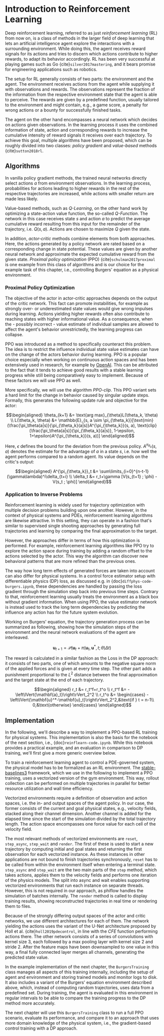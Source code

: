 Introduction to Reinforcement Learning
=======================

Deep reinforcement learning, referred to as just _reinforcement learning_ (RL) from now on, is a class of methods in the larger field of deep learning that lets an artificial intelligence agent explore the interactions with a surrounding environment. While doing this, the agent receives reward signals for its actions and tries to discern which actions contribute to higher rewards, to adapt its behavior accordingly. RL has been very successful at playing games such as Go {cite}`silver2017mastering`, and it bears promise for engineering applications such as robotics.

The setup for RL generally consists of two parts: the environment and the agent. The environment receives actions from the agent while supplying it with observations and rewards. The observations represent the fraction of the information from the respective environment state that the agent is able to perceive. The rewards are given by a predefined function, usually tailored to the environment and might contain, e.g., a game score, a penalty for wrong actions or a bounty for successfully finished tasks.

The agent on the other hand encompasses a neural network which decides on actions given observations. In the learning process it uses the combined information of state, action and corresponding rewards to increase the cumulative intensity of reward signals it receives over each trajectory. To achieve this goal, multiple algorithms have been proposed, which can be roughly divided into two classes: _policy gradient_ and _value-based_ methods {cite}`sutton2018rl`.

## Algorithms

In vanilla policy gradient methods, the trained neural networks directly select actions $a$ from environment observations. In the learning process, probabilities for actions leading to higher rewards in the rest of the respective trajectories are increased, while actions with smaller return are made less likely.

Value-based methods, such as _Q-Learning_, on the other hand work by optimizing a state-action value function, the so-called _Q-Function_. The network in this case receives state $s$ and action $a$ to predict the average cumulative reward resulting from this input for the remainder of the trajectory, i.e. $Q(s,a)$. Actions are chosen to maximize $Q$ given the state. 

In addition, _actor-critic_ methods combine elements from both approaches. Here, the actions generated by a policy network are rated based on a corresponding change in state potential. These values are given by another neural network and approximate the expected cumulative reward from the given state. _Proximal policy optimization_ (PPO) {cite}`schulman2017proximal` is one example from this class of algorithms and is our choice for the example task of this chapter, i.e., controlling Burgers' equation as a physical environment.

### Proximal Policy Optimization 

The objective of the actor in actor-critic approaches depends on the output of the critic network. This fact can promote instabilities, for example as strongly over- or underestimated state values would give wrong impulses during learning. Actions yielding higher rewards often also contribute to reaching states with higher informational value. As a consequence, when the - possibly incorrect - value estimate of individual samples are allowed to affect the agent's behavior unrestrictedly, the learning progress can collapse.

PPO was introduced as a method to specifically counteract this problem. The idea is to restrict the influence individual state value estimates can have on the change of the actors behavior during learning. PPO is a popular choice especially when working on continuous action spaces and has been extensively used in research, for example by [OpenAI](https://openai.com/). This can be attributed to the fact that it tends to achieve good results with a stable learning progress while still being comparatively easy to implement. Because of these factors we will use PPO as well.

More specifically, we will use the algorithm _PPO-clip_. This PPO variant sets a hard limit for the change in behavior caused by singular update steps. Formally, this generates the following update rule and objective for the actor:

$$\begin{aligned}
\theta_{k+1}  &= \text{arg max}_{\theta}L(\theta_k, \theta) \\
L(\theta_k, \theta) &= 
    \mathbb{E}_{s, a \sim \pi_{\theta_k}}[\text{min}(\frac{\pi_\theta(a|s)}{\pi_{\theta_k}(a|s)}A^{\pi_{\theta_k}}(s, a), \text{clip}(\frac{\pi_\theta(a|s)}{\pi_{\theta_k}(a|s)}, 1-\epsilon, 1+\epsilon)A^{\pi_{\theta_k}}(s, a))]
\end{aligned}$$

Here, $\epsilon$ defines the bound for the deviation from the previous policy. $A^{\pi_{\theta_k}}(s, a)$ denotes the estimate for the advantage of $a$ in a state $s$, i.e. how well the agent performs compared to a random agent. Its value depends on the critic's output:

$$\begin{aligned}
A^{\pi_{\theta_k}}_t &= \sum\limits_{i=0}^{n-t-1}(\gamma\lambda)^i\delta_{t+i} \\
\delta_t             &= r_t+\gamma [V(s_{t+1} ; \phi) - V(s_t ; \phi)]
\end{aligned}$$

### Application to Inverse Problems

Reinforcement learning is widely used for trajectory optimization with multiple decision problems building upon one another. However, in the context of physical systems and PDEs, reinforcement learning algorithms are likewise attractive. In this setting, they can operate in a fashion that's similar to supervised single shooting approaches by generating full trajectories and learning by comparing the final approximation to the target.

However, the approaches differ in terms of how this optimization is performed. For example, reinforcement learning algorithms like PPO try to explore the action space during training by adding a random offset to the actions selected by the actor. This way the algorithm can discover new behavioral patterns that are more refined than the previous ones.

The way how long term effects of generated forces are taken into account can also differ for physical systems. In a control force estimator setup with differentiable physics (DP) loss, as discussed e.g. in {doc}`diffphys-code-burgers.ipynb`, these dependencies are handled by passing the loss gradient through the simulation step back into previous time steps. Contrary to that, reinforcement learning usually treats the environment as a black box without gradient information. When using PPO, the value estimator network is instead used to track the long term dependencies by predicting the influence any action has for the future system evolution.

Working on Burgers' equation, the trajectory generation process can be summarized as following, showing how the simulation steps of the environment and the neural network evaluations of the agent are interleaved.

$$
\mathbf{u}_{t+1}=\mathcal{P}(\mathbf{u}_t+\pi(\mathbf{u}_t, \mathbf{u}^*, t; \theta)\Delta t)
$$

The reward is calculated in a similar fashion as the Loss in the DP approach: it consists of two parts, one of which amounts to the negative square norm of the applied forces and is given at every time step. The other part adds a punishment proportional to the $L^2$ distance between the final approximation and the target state at the end of each trajectory. 

$$\begin{aligned}
r_t   &=  r_t^f+r_t^o \\
r_t^f &= -\left\lVert{\mathbf{a}_t}\right\rVert_2^2 \\
r_t^o &=
\begin{cases}
    -\left\lVert{\mathbf{u}^*-\mathbf{u}_t}\right\rVert_2^2,&\text{if } t = n-1\\
    0,&\text{otherwise}
\end{cases}
\end{aligned}$$

## Implementation

In the following, we'll describe a way to implement a PPO-based RL training for physical systems. This implementation is also the basis for the notebook of the next section, i.e., {doc}`reinflearn-code.ipynb`. While this notebook provides a practical example, and an evaluation in comparison to DP training, we'll first give a more generic overview below.

To train a reinforcement learning agent to control a PDE-governed system, the physical model has to be formalized as an RL environment. The [stable-baselines3](https://github.com/DLR-RM/stable-baselines3) framework, which we use in the following to implement a PPO training, uses a vectorized version of the gym environment. This way, rollout collection can be performed on multiple trajectories in parallel for better resource utilization and wall time efficiency. 

Vectorized environments require a definition of observation and action spaces, i.e. the in- and output spaces of the agent policy. In our case, the former consists of the current and goal physical states, e.g., velocity fields, stacked along their channel dimension. Another channel is added for the elapsed time since the start of the simulation divided by the total trajectory length. The action space encompasses one force value for each cell of the velocity field.

The most relevant methods of vectorized environments are `reset`, `step_async`, `step_wait` and `render`. The first of these is used to start a new trajectory by computing initial and goal states and returning the first observation for each vectorized instance. As these instances in other applications are not bound to finish trajectories synchronously, `reset` has to be called from within the environment itself when entering a terminal state. `step_async` and `step_wait` are the two main parts of the `step` method, which takes actions, applies them to the velocity fields and performs one iteration of the physics models. The split into async and wait enables supporting vectorized environments that run each instance on separate threads. However, this is not required in our approach, as phiflow handles the simulation of  batches internally. The `render` method is called to display training results, showing reconstructed trajectories in real time or rendering them to files.

Because of the strongly differing output spaces of the actor and critic networks, we use different architectures for each of them. The network yielding the actions uses the variant of the U-Net architecture proposed by Holl et al. {cite}`holl2019pdecontrol`, in line with the $CFE$ function performing actions there. The other network consists of a series of convolutions with kernel size 3, each followed by a max pooling layer with kernel size 2 and stride 2. After the feature maps have been downsampled to one value in this way, a final fully connected layer merges all channels, generating the predicted state value.

In the example implementation of the next chapter, the `BurgersTraining` class manages all aspects of this training internally, including the setup of agent and environment and storing trained models and monitor logs to disk. It also includes a variant of the Burgers' equation environment described above, which, instead of computing random trajectories, uses data from a predefined set. During training, the agent is evaluated in this environment in regular intervals to be able to compare the training progress to the DP method more accurately.

The next chapter will use this `BurgersTraining` class to run a full PPO scenario, evaluate its performance, and compare it to an approach that uses more domain knowledge of the physical system, i.e., the gradient-based control training with a DP approach.

